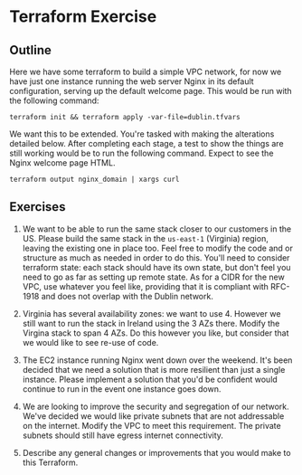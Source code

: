 # Terraform Exercise

## Outline

Here we have some terraform to build a simple VPC network, for now we have
just one instance running the web server Nginx in its default
configuration, serving up the default welcome page. This would be run with
the following command:

    terraform init && terraform apply -var-file=dublin.tfvars

We want this to be extended. You're tasked with making the alterations
detailed below. After completing each stage, a test to show the things are
still working would be to run the following command. Expect to see the
Nginx welcome page HTML.

    terraform output nginx_domain | xargs curl

## Exercises

1. We want to be able to run the same stack closer to our customers in the
US. Please build the same stack in the `us-east-1` (Virginia) region,
leaving the existing one in place too.  Feel free to modify the code and or
structure as much as needed in order to do this. You'll need to consider
terraform state: each stack should have its own state, but don't feel you
need to go as far as setting up remote state. As for a CIDR for the new
VPC, use whatever you feel like, providing that it is compliant with
RFC-1918 and does not overlap with the Dublin network.

2. Virginia has several availability zones: we want to use 4. However we
still want to run the stack in Ireland using the 3 AZs there. Modify the
Virgina stack to span 4 AZs. Do this however you like, but consider that we
would like to see re-use of code.

3. The EC2 instance running Nginx went down over the weekend. It's been
decided that we need a solution that is more resilient than just a single
instance. Please implement a solution that you'd be confident would
continue to run in the event one instance goes down.

4. We are looking to improve the security and segregation of our network.
We've decided we would like private subnets that are not addressable on the
internet. Modify the VPC to meet this requirement. The private subnets
should still have egress internet connectivity.

5. Describe any general changes or improvements that you would make to this
   Terraform.